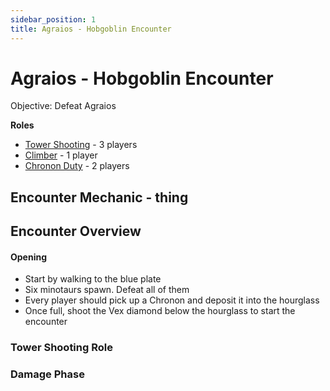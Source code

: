 ```yaml
---
sidebar_position: 1
title: Agraios - Hobgoblin Encounter
---
```


# Agraios - Hobgoblin Encounter

Objective: Defeat Agraios


**Roles**
- [Tower Shooting](#tower-shooting-role) - 3 players
- [Climber](#climber-role) - 1 player
- [Chronon Duty](#chronon-duty-role) - 2 players




## Encounter Mechanic - thing





## Encounter Overview

#### Opening
- Start by walking to the blue plate
- Six minotaurs spawn. Defeat all of them
- Every player should pick up a Chronon and deposit it into the hourglass
- Once full, shoot the Vex diamond below the hourglass to start the encounter 


### Tower Shooting Role



### Damage Phase 

